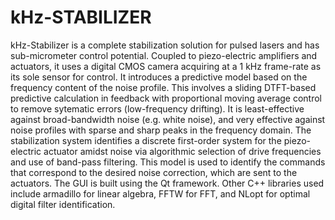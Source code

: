 # kHz-STABILIZER

kHz-Stabilizer is a complete stabilization solution for pulsed lasers and has sub-micrometer control potential. Coupled to piezo-electric amplifiers and actuators, it uses a digital CMOS camera acquiring at a 1 kHz frame-rate as its sole sensor for control. It introduces a predictive model based on the frequency content of the noise profile. This involves a sliding DTFT-based predictive calculation in feedback with proportional moving average control to remove sytematic errors (low-frequency drifting). It is least-effective against broad-bandwidth noise (e.g. white noise), and very effective against noise profiles with sparse and sharp peaks in the frequency domain. The stabilization system identifies a discrete first-order system for the piezo-electric actuator amidst noise via algorithmic selection of drive frequencies and use of band-pass filtering. This model is used to identify the commands that correspond to the desired noise correction, which are sent to the actuators. The GUI is built using the Qt framework. Other C++ libraries used include armadillo for linear algebra, FFTW for FFT, and NLopt for optimal digital filter identification.
